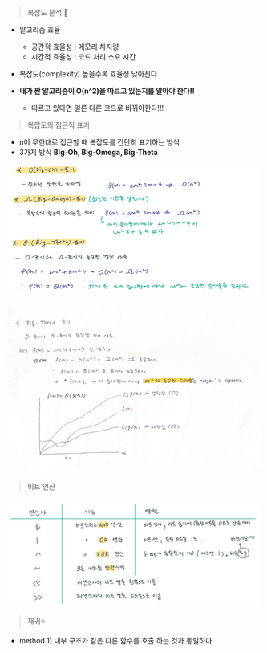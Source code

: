 > 복잡도 분석 :star2:

* 알고리즘 효율
  * 공간적 효율성 : 메모리 차지량
  * 시간적 효율성 : 코드 처리 소요 시간

* 복잡도(complexity) 높을수록 효율성 낮아진다

* **내가 짠 알고리즘이 O(n^2)을 따르고 있는지를 알아야 한다!!**
  * 따르고 있다면 얼른 다른 코드로 바꿔야한다!!!



> 복잡도의 점근적 표기

* n이 무한대로 접근할 때 복잡도를 간단히 표기하는 방식
* 3가지 방식 **Big-Oh, Big-Omega, Big-Theta** 

![image-20220323094255474](ct_day3.assets/image-20220323094255474.png)

![image-20220323130502281](ct_day3.assets/image-20220323130502281.png)



> 비트 연산

![image-20220323101813177](ct_day3.assets/image-20220323101813177.png)



> 재귀:star:

* method 1) 내부 구조가 같은 다른 함수를 호출 하는 것과 동일하다
